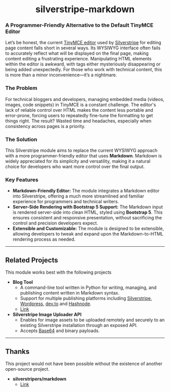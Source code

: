 <div align="center">

# silverstripe-markdown

</div>

### A Programmer-Friendly Alternative to the Default TinyMCE Editor

Let’s be honest, the current [TinyMCE editor](https://www.tiny.cloud/) used by [Silverstripe](https://silverstripe.org/) for editing page content falls short in several ways. Its WYSIWYG interface often fails to accurately reflect what will be displayed on the final page, making content editing a frustrating experience. Manipulating HTML elements within the editor is awkward, with tags either mysteriously disappearing or being added unexpectedly. For those who work with technical content, this is more than a minor inconvenience—it’s a nightmare.

### The Problem

For technical bloggers and developers, managing embedded media (videos, images, code snippets) in TinyMCE is a constant challenge. The editor's lack of reliable control over HTML makes the content less portable and error-prone, forcing users to repeatedly fine-tune the formatting to get things right. The result? Wasted time and headaches, especially when consistency across pages is a priority.

### The Solution

This Silverstripe module aims to replace the current WYSIWYG approach with a more programmer-friendly editor that uses **Markdown**. Markdown is widely appreciated for its simplicity and versatility, making it a natural choice for developers who want more control over the final output.

### Key Features

- **Markdown-Friendly Editor:** The module integrates a Markdown editor into Silverstripe, offering a much more streamlined and familiar experience for programmers and technical writers.
- **Server-Side Rendering with Bootstrap 5 Support:** The Markdown input is rendered server-side into clean HTML, styled using **Bootstrap 5**. This ensures consistent and responsive presentation, without sacrificing the control and precision developers expect.
- **Extensible and Customizable:** The module is designed to be extensible, allowing developers to tweak and expand upon the Markdown-to-HTML rendering process as needed.

---

## Related Projects

This module works best with the following projects

- **Blog Tool**
  - A command-line tool written in Python for writing, managing, and publishing content written in Markdown syntax.
  - Support for multiple publishing platforms including [Silverstripe](https://www.silverstripe.org/), [Wordpress](https://wordpress.com/), [dev.to](https://dev.to/) and [Hashnode](http://hashnode.com/).
  - [Link](https://github.com/LoveDuckie/blog-tool)
- **Silverstripe Image Uploader API**
  - Enables for image assets to be uploaded remotely and securely to an existing Silverstripe installation through an exposed API.
  - Accepts [Base64](https://en.wikipedia.org/wiki/Base64) and binary payloads.  

---

## Thanks

This project would not have been possible without the existence of another open-source project.

- **silverstripers/markdown**
  - [Link](https://github.com/HelloBetterLTD/markdownfield)
